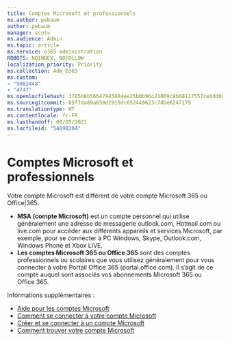 ```yaml
---
title: Comptes Microsoft et professionnels
ms.author: pebaum
author: pebaum
manager: scotv
ms.audience: Admin
ms.topic: article
ms.service: o365-administration
ROBOTS: NOINDEX, NOFOLLOW
localization_priority: Priority
ms.collection: Adm_O365
ms.custom:
- "9002448"
- "4747"
ms.openlocfilehash: 3785b8b56647945884ee25b0b96c21009c9b68117557ce6dd0d049b9d2eeb9eb
ms.sourcegitcommit: b5f7da89a650d2915dc652449623c78be6247175
ms.translationtype: HT
ms.contentlocale: fr-FR
ms.lasthandoff: 08/05/2021
ms.locfileid: "54098204"
---
```

# <a name="microsoft-and-business-accounts"></a>Comptes Microsoft et professionnels

Votre compte Microsoft est différent de votre compte Microsoft 365 ou Office|365.

- **MSA (compte Microsoft)** est un compte personnel qui utilise généralement une adresse de messagerie outlook.com, Hotmail.com ou live.com pour accéder aux différents appareils et services Microsoft, par exemple, pour se connecter à PC Windows, Skype, Outlook.com, Windows Phone et Xbox LIVE.
- **Les comptes Microsoft 365 ou Office 365** sont des comptes professionnels ou scolaires que vous utilisez généralement pour vous connecter à votre Portail Office 365 (portal.office.com). Il s’agit de ce compte auquel sont associés vos abonnements Microsoft 365 ou Office 365.

Informations supplémentaires :

- [Aide pour les comptes Microsoft](https://support.microsoft.com/hub/4294457/microsoft-account-help) 
- [Comment se connecter à votre compte Microsoft](https://support.microsoft.com/help/4028195/microsoft-account-how-to-sign-in)
- [Créer et se connecter à un compte Microsoft](https://account.microsoft.com/account)
- [Comment trouver votre compte Microsoft](https://support.microsoft.com/help/13811/microsoft-account-how-to-find)
